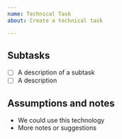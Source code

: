 ```yaml
---
name: Technical Task
about: Create a technical task

---
```


## Subtasks
<!-- List of subtasks for this ticket to be complete -->
- [ ] A description of a subtask
- [ ] A description

## Assumptions and notes
- We could use this technology
- More notes or suggestions
